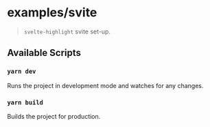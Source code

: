 # examples/svite

> `svelte-highlight` svite set-up.

## Available Scripts

### `yarn dev`

Runs the project in development mode and watches for any changes.

### `yarn build`

Builds the project for production.

